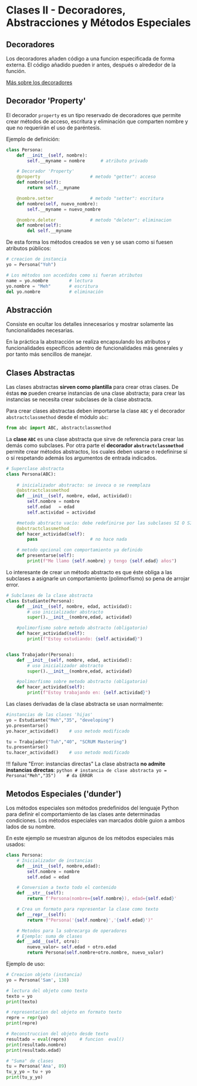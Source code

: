 

# Clases II - Decoradores, Abstracciones y Métodos Especiales



## Decoradores

Los decoradores añaden código a una funcion especificada de forma externa. El código añadido pueden ir antes, después o alrededor de la función.

[Más sobre los decoradores](decoradores.md)



## Decorador 'Property'

El decorador `property` es un tipo reservado de decoradores que permite crear métodos de acceso, escritura y eliminación que comparten nombre y que no requerirán el uso de paréntesis.

Ejemplo de definición:

```python hl_lines="6 10 14" title="Uso decorador Property"
class Persona:
    def __init__(self, nombre):
        self.__myname = nombre      # atributo privado

    # Decorador 'Property'
    @property                   # metodo "getter": acceso
    def nombre(self):               
        return self.__myname        

    @nombre.setter              # metodo "setter": escritura
    def nombre(self, nuevo_nombre):     
        self.__myname = nuevo_nombre   

    @nombre.deleter             # metodo "deleter": eliminacion
    def nombre(self):                   
        del self.__myname
```
De esta forma los métodos creados se ven y se usan como si fuesen atributos públicos:

```python title="uso métodos 'property'" hl_lines="5-7"
# creacion de instancia
yo = Persona("Yoh")

# Los métodos son accedidos como si fueran atributos
name = yo.nombre        # lectura
yo.nombre = "Meh"       # escritura
del yo.nombre           # eliminación
```



## Abstracción

Consiste en ocultar los detalles innecesarios y mostrar solamente las funcionalidades necesarias.

En la práctica la abstracción se realiza encapsulando los atributos y funcionalidades específicos  adentro de funcionalidades más generales y por tanto más sencillos de manejar.


## Clases Abstractas

Las clases abstractas **sirven como plantilla** para crear otras clases. De éstas **no** pueden crearse instancias de una clase abstracta; para crear las instancias se necesita crear subclases de la clase abstracta.

Para crear clases abstractas deben importarse la clase `ABC` y el decorador `abstractclassmethod` desde el módulo `abc`:
```python
from abc import ABC, abstractclassmethod
```

La **clase `ABC`** es una clase abstracta que sirve de referencia para crear las demás como subclases. Por otra parte el **decorador `abstractclassmethod`** permite crear métodos abstractos, los cuales  deben usarse o redefinirse sí o sí respetando además los argumentos de entrada indicados.

```python title="Clase abstracta" hl_lines="2 5 12"
# Superclase abstracta
class Persona(ABC):
 
    # inicializador abstracto: se invoca o se reemplaza
    @abstractclassmethod
    def __init__(self, nombre, edad, actividad):
        self.nombre = nombre
        self.edad   = edad  
        self.actividad = actividad

    #metodo abstracto vacío: debe redefinirse por las subclases SI O SI
    @abstractclassmethod
    def hacer_actividad(self):
        pass                    # no hace nada             

    # metodo opcional con comportamiento ya definido
    def presentarse(self):
        print(f"Me llamo {self.nombre} y tengo {self.edad} años")
```
Lo interesante de crear un método abstracto es que éste obliga a las subclases a asignarle un comportamiento (polimorfismo) so pena de arrojar error.


```python title="Subclases de clase abstracta"
# Subclases de la clase abstracta
class Estudiante(Persona):
    def __init__(self, nombre, edad, actividad):
        # uso inicializador abstracto
        super().__init__(nombre,edad, actividad)

    #polimorfismo sobre metodo abstracto (obligatorio)
    def hacer_actividad(self):
        print(f"Estoy estudiando: {self.actividad}")


class Trabajador(Persona):
    def __init__(self, nombre, edad, actividad):
        # uso inicializador abstracto
        super().__init__(nombre,edad, actividad)    

    #polimorfismo sobre metodo abstracto (obligatorio)
    def hacer_actividad(self):
        print(f"Estoy trabajando en: {self.actividad}")
```

Las clases derivadas de la clase abstracta se usan normalmente:
```python title="Uso de subclases"
#instancias de las clases 'hijas'
yo = Estudiante("Meh","35", "developing")  
yo.presentarse() 
yo.hacer_actividad()    # uso metodo modificado

tu = Trabajador("Tuh","40", "SCRUM Mastering")   
tu.presentarse()
tu.hacer_actividad()    # uso metodo modificado
```

!!! failure "Error: instancias directas"
    La clase abstracta **no admite instancias directas**:
    ```python
    # instancia de clase abstracta
    yo = Persona("Meh","35")    # da ERROR
    ```

## Metodos Especiales ('dunder')

Los métodos especiales son métodos predefinidos del lenguaje Python para definir el comportamiento de las clases ante determinadas condiciones. Los métodos especiales van marcados doble guion a ambos lados de su nombre.

En este ejemplo se muestran algunos de los métodos especiales más usados: 

```python hl_lines="3 8  12  17" title="Métodos especiales"
class Persona:
    # Inicializador de instancias
    def __init__(self, nombre,edad):     
        self.nombre = nombre
        self.edad = edad

    # Conversion a texto todo el contenido
    def __str__(self):      
        return f'Persona(nombre={self.nombre}), edad={self.edad}'

    # Crea un formato para representar la clase como texto
    def __repr__(self):     
        return f"Persona('{self.nombre}','{self.edad}')"

    # Metodos para la sobrecarga de operadores
    # Ejemplo: suma de clases
    def __add__(self, otro):        
        nuevo_valor= self.edad + otro.edad  
        return Persona(self.nombre+otro.nombre, nuevo_valor)
```

Ejemplo de uso:

```python 
# Creacion objeto (instancia)
yo = Persona('Sam', 138)

# lectura del objeto como texto
texto = yo
print(texto)               

# representacion del objeto en formato texto
repre = repr(yo)
print(repre)

# Reconstruccion del objeto desde texto
resultado = eval(repre)     # funcion  eval()
print(resultado.nombre)
print(resultado.edad)

# "Suma" de clases 
tu = Persona('Ana', 89)
tu_y_yo = tu + yo
print(tu_y_yo)
```


